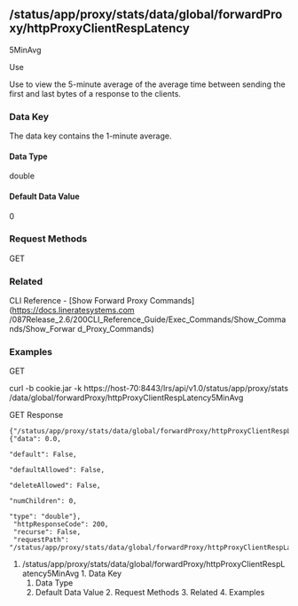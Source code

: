 ## /status/app/proxy/stats/data/global/forwardProxy/httpProxyClientRespLatency
5MinAvg

Use

Use to view the 5-minute average of the average time between sending the first
and last bytes of a response to the clients.

### Data Key

The data key contains the 1-minute average.

#### Data Type

double

#### Default Data Value

0

### Request Methods

GET

### Related

CLI Reference - [Show Forward Proxy Commands](https://docs.lineratesystems.com
/087Release_2.6/200CLI_Reference_Guide/Exec_Commands/Show_Commands/Show_Forwar
d_Proxy_Commands)

### Examples

GET

curl -b cookie.jar -k https://host-70:8443/lrs/api/v1.0/status/app/proxy/stats
/data/global/forwardProxy/httpProxyClientRespLatency5MinAvg

GET Response

    
    
    {"/status/app/proxy/stats/data/global/forwardProxy/httpProxyClientRespLatency5MinAvg": {"data": 0.0,
                                                                                             "default": False,
                                                                                             "defaultAllowed": False,
                                                                                             "deleteAllowed": False,
                                                                                             "numChildren": 0,
                                                                                             "type": "double"},
     "httpResponseCode": 200,
     "recurse": False,
     "requestPath": "/status/app/proxy/stats/data/global/forwardProxy/httpProxyClientRespLatency5MinAvg"}
    

  1. /status/app/proxy/stats/data/global/forwardProxy/httpProxyClientRespLatency5MinAvg
    1. Data Key
      1. Data Type
      2. Default Data Value
    2. Request Methods
    3. Related
    4. Examples

